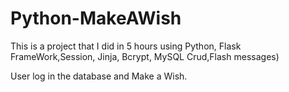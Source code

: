 # Python-MakeAWish

This is a project that I did in 5 hours using Python, Flask FrameWork,Session, Jinja, Bcrypt, MySQL Crud,Flash messages)

User log in the database and Make a Wish.  
